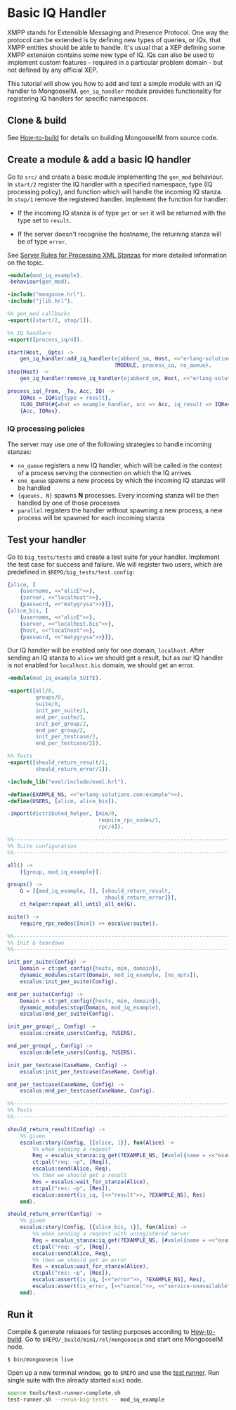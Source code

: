 # Basic IQ Handler

XMPP stands for Extensible Messaging and Presence Protocol.
One way the protocol can be extended is by defining new types of queries,
or _IQs_, that XMPP entities should be able to handle.
It's usual that a XEP defining some XMPP extension contains some new type of IQ.
IQs can also be used to implement custom features - required
in a particular problem domain - but not defined by any official XEP.

This tutorial will show you how to add and test a simple module with an IQ
handler to MongooseIM.
`gen_iq_handler` module provides functionality for registering IQ
handlers for specific namespaces.


## Clone & build

See [How-to-build](../../user-guide/How-to-build) for details on building MongooseIM
from source code.


## Create a module & add a basic IQ handler

Go to `src/` and create a basic module implementing the `gen_mod` behaviour.
In `start/2` register the IQ handler with a specified namespace, type
(IQ processing policy), and function which will handle the incoming IQ stanza.
In `stop/1` remove the registered handler.
Implement the function for handler:

* If the incoming IQ stanza is of type `get` or `set` it will be
  returned with the type set to `result`.

* If the server doesn't recognise the hostname, the returning stanza
  will be of type `error`.

See [Server Rules for Processing XML Stanzas](https://tools.ietf.org/html/rfc6120#section-10) for more
detailed information on the topic.

```erlang
-module(mod_iq_example).
-behaviour(gen_mod).

-include("mongoose.hrl").
-include("jlib.hrl").

%% gen_mod callbacks
-export([start/2, stop/1]).

%% IQ handlers
-export([process_iq/4]).

start(Host, _Opts) ->
    gen_iq_handler:add_iq_handler(ejabberd_sm, Host, <<"erlang-solutions.com:example">>,
                                  ?MODULE, process_iq, no_queue).
stop(Host) ->
    gen_iq_handler:remove_iq_handler(ejabberd_sm, Host, <<"erlang-solutions.com:example">>).

process_iq(_From, _To, Acc, IQ) ->
    IQRes = IQ#iq{type = result},
    ?LOG_INFO(#{what => example_handler, acc => Acc, iq_result => IQRes}),
    {Acc, IQRes}.
```


### IQ processing policies

The server may use one of the following strategies to handle incoming stanzas:

* `no_queue` registers a new IQ  handler, which will be called in the
  context of a process serving the connection on which the IQ arrives 
* `one_queue` spawns a new process by which the incoming IQ stanzas will
  be handled
* `{queues, N}` spawns **N** processes. Every incoming stanza will be then
  handled by one of those processes
* `parallel` registers the handler without spawning a new process, a new process
  will be spawned for each incoming stanza


## Test your handler

Go to `big_tests/tests` and create a test suite for your handler.
Implement the test case for success and failure.
We will register two users, which are predefined in `$REPO/big_tests/test.config`:

```erlang
{alice, [
    {username, <<"alicE">>},
    {server, <<"localhost">>},
    {password, <<"matygrysa">>}]},
{alice_bis, [
    {username, <<"alicE">>},
    {server, <<"localhost.bis">>},
    {host, <<"localhost">>},
    {password, <<"matygrysa">>}]},
```

Our IQ handler will be enabled only for one domain, `localhost`.
After sending an IQ stanza to `alice` we should get a result, but as our IQ
handler is not enabled for `localhost.bis` domain, we should get an error.

```erlang
-module(mod_iq_example_SUITE).

-export([all/0,
         groups/0,
         suite/0,
         init_per_suite/1,
         end_per_suite/1,
         init_per_group/2,
         end_per_group/2,
         init_per_testcase/2,
         end_per_testcase/2]).

%% Tests
-export([should_return_result/1,
         should_return_error/1]).

-include_lib("exml/include/exml.hrl").

-define(EXAMPLE_NS, <<"erlang-solutions.com:example">>).
-define(USERS, [alice, alice_bis]).

-import(distributed_helper, [mim/0,
                             require_rpc_nodes/1,
                             rpc/4]).

%%--------------------------------------------------------------------
%% Suite configuration
%%--------------------------------------------------------------------

all() ->
    [{group, mod_iq_example}].

groups() ->
    G = [{mod_iq_example, [], [should_return_result,
                               should_return_error]}],
    ct_helper:repeat_all_until_all_ok(G).

suite() ->
    require_rpc_nodes([mim]) ++ escalus:suite().

%%--------------------------------------------------------------------
%% Init & teardown
%%--------------------------------------------------------------------

init_per_suite(Config) ->
    Domain = ct:get_config({hosts, mim, domain}),
    dynamic_modules:start(Domain, mod_iq_example, [no_opts]),
    escalus:init_per_suite(Config).

end_per_suite(Config) ->
    Domain = ct:get_config({hosts, mim, domain}),
    dynamic_modules:stop(Domain, mod_iq_example),
    escalus:end_per_suite(Config).

init_per_group(_, Config) ->
    escalus:create_users(Config, ?USERS).

end_per_group(_, Config) ->
    escalus:delete_users(Config, ?USERS).

init_per_testcase(CaseName, Config) ->
    escalus:init_per_testcase(CaseName, Config).

end_per_testcase(CaseName, Config) ->
    escalus:end_per_testcase(CaseName, Config).

%%--------------------------------------------------------------------
%% Tests
%%--------------------------------------------------------------------

should_return_result(Config) ->
    %% given
    escalus:story(Config, [{alice, 1}], fun(Alice) ->
        %% when sending a request
        Req = escalus_stanza:iq_get(?EXAMPLE_NS, [#xmlel{name = <<"example">>}]),
        ct:pal("req: ~p", [Req]),
        escalus:send(Alice, Req),
        %% then we should get a result
        Res = escalus:wait_for_stanza(Alice),
        ct:pal("res: ~p", [Res]),
        escalus:assert(is_iq, [<<"result">>, ?EXAMPLE_NS], Res)
    end).

should_return_error(Config) ->
    %% given
    escalus:story(Config, [{alice_bis, 1}], fun(Alice) ->
        %% when sending a request with unregistered server
        Req = escalus_stanza:iq_get(?EXAMPLE_NS, [#xmlel{name = <<"example">>}]),
        ct:pal("req: ~p", [Req]),
        escalus:send(Alice, Req),
        %% then we should get an error
        Res = escalus:wait_for_stanza(Alice),
        ct:pal("res: ~p", [Res]),
        escalus:assert(is_iq, [<<"error">>, ?EXAMPLE_NS], Res),
        escalus:assert(is_error, [<<"cancel">>, <<"service-unavailable">>], Res)
    end).
```


## Run it

Compile & generate releases for testing purposes according to
[How-to-build](../../user-guide/How-to-build/#building-the-testing-target-and-running-tests).
Go to `$REPO/_build/mim1/rel/mongooseim` and start one MongooseIM node.

```bash
$ bin/mongooseim live
```
Open up a new terminal window, go to `$REPO` and use the [test runner](Testing-MongooseIM).
Run single suite with the already started `mim1` node.

```bash
source tools/test-runner-complete.sh
test-runner.sh --rerun-big-tests -- mod_iq_example
```
